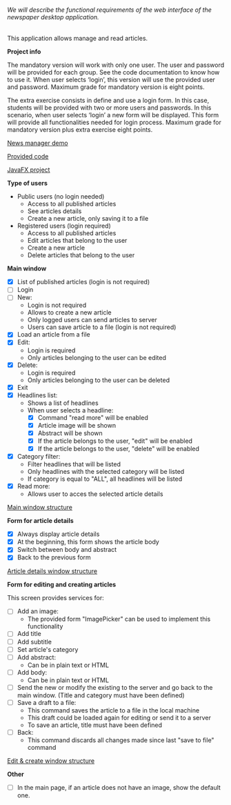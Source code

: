 ###### We will describe the functional requirements of the web interface of the newspaper desktop application.

This application allows manage and read articles.

**Project info**

The mandatory version will work with only one user. The user and password will be provided for each group. See the code documentation to know how to use it. When user selects ‘login’, this version will use the provided user and password. Maximum grade for mandatory version is eight points.

The extra exercise consists in define and use a login form. In this case, students will be provided with two or more users and passwords. In this scenario, when user selects ‘login’ a new form will be displayed. This form will provide all functionalities needed for login process. Maximum grade for mandatory version plus extra exercise eight points.

[News manager demo](https://web.microsoftstream.com/video/41cf1813-3f3a-47a1-9f56-b63c0696a6c7)

[Provided code](https://web.microsoftstream.com/video/7b42b2a5-fbcd-41b5-b9b0-1f61b9db73ef)

[JavaFX project](https://web.microsoftstream.com/video/bcb95dca-56d9-4ee4-8165-8a3288d89087)

**Type of users**
- Public users (no login needed)
    - Access to all published articles
    - See articles details
    - Create a new article, only saving it to a file
- Registered users (login required)
    - Access to all published articles
    - Edit articles that belong to the user
    - Create a new article
    - Delete articles that belong to the user
  
  
**Main window**
- [x] List of published articles (login is not required)
- [ ] Login
- [ ] New:
    - Login is not required
    - Allows to create a new article
    - Only logged users can send articles to server
    - Users can save article to a file (login is not required)
- [x] Load an article from a file
- [x] Edit:
    - Login is required
    - Only articles belonging to the user can be edited
- [x] Delete:
    - Login is required
    - Only articles belonging to the user can be deleted
- [x] Exit
- [x] Headlines list:
    - Shows a list of headlines
    - When user selects a headline:
        - [x] Command "read more" will be enabled
        - [x] Article image will be shown
        - [x] Abstract will be shown
        - [x] If the article belongs to the user, "edit" will be enabled
        - [x] If the article belongs to the user, "delete" will be enabled
- [x] Category filter:
    - Filter headlines that will be listed 
    - Only headlines with the selected category will be listed
    - If category is equal to "ALL", all headlines will be listed
- [x] Read more:
    - Allows user to acces the selected article details
    
[Main window structure](resources/images/git/main-window.PNG)

**Form for article details**
- [x] Always display article details
- [x] At the beginning, this form shows the article body
- [x] Switch between body and abstract
- [x] Back to the previous form

[Article details window structure](resources/images/git/article-details.PNG)

**Form for editing and creating articles**

This screen provides services for:
- [ ] Add an image:
    - The provided form "ImagePicker" can be used to implement this functionality
- [ ] Add title
- [ ] Add subtitle
- [ ] Set article's category
- [ ] Add abstract:
    - Can be in plain text or HTML
- [ ] Add body:
    - Can be in plain text or HTML
- [ ] Send the new or modify the existing to the server and go back to the main window. (Title and category must have been defined)
- [ ] Save a draft to a file:
    - This command saves the article to a file in the local machine
    - This draft could be loaded again for editing or send it to a server
    - To save an article, title must have been defined
- [ ] Back:
    - This command discards all changes made since last "save to file" command
    
[Edit & create window structure](resources/images/git/edit-and-create-news.PNG)

**Other**
- [ ] In the main page, if an article does not have an image, show the default one. 
